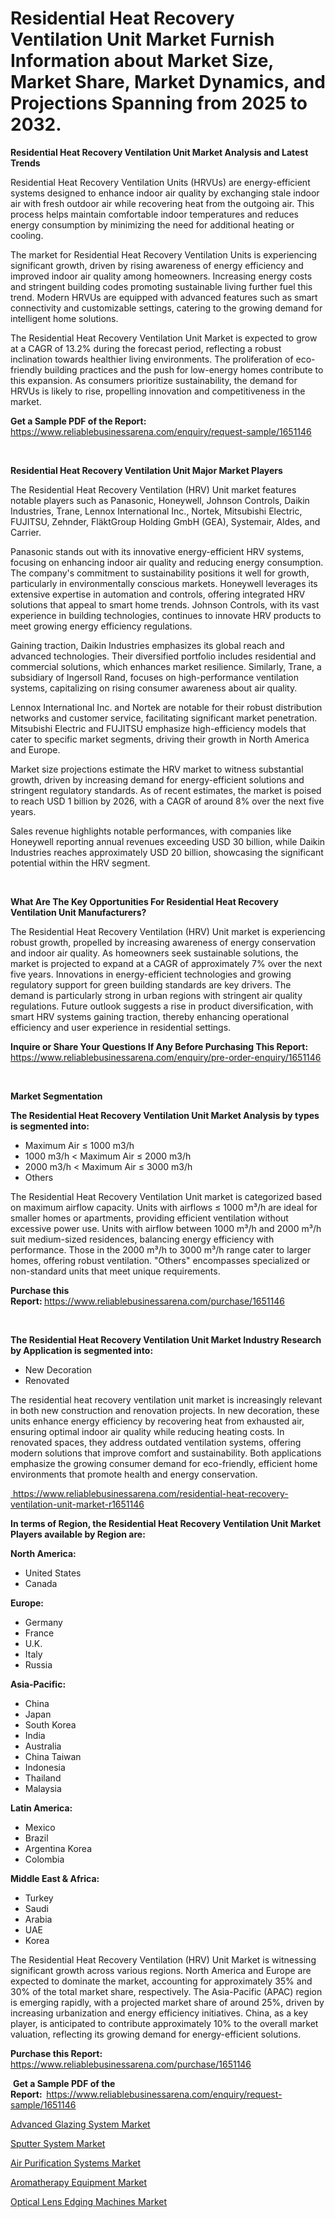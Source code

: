 <p><h1>Residential Heat Recovery Ventilation Unit Market Furnish Information about Market Size, Market Share, Market Dynamics, and Projections Spanning from 2025 to 2032.</h1></p><p><strong>Residential Heat Recovery Ventilation Unit Market Analysis and Latest Trends</strong></p>
<p><p>Residential Heat Recovery Ventilation Units (HRVUs) are energy-efficient systems designed to enhance indoor air quality by exchanging stale indoor air with fresh outdoor air while recovering heat from the outgoing air. This process helps maintain comfortable indoor temperatures and reduces energy consumption by minimizing the need for additional heating or cooling.</p><p>The market for Residential Heat Recovery Ventilation Units is experiencing significant growth, driven by rising awareness of energy efficiency and improved indoor air quality among homeowners. Increasing energy costs and stringent building codes promoting sustainable living further fuel this trend. Modern HRVUs are equipped with advanced features such as smart connectivity and customizable settings, catering to the growing demand for intelligent home solutions. </p><p>The Residential Heat Recovery Ventilation Unit Market is expected to grow at a CAGR of 13.2% during the forecast period, reflecting a robust inclination towards healthier living environments. The proliferation of eco-friendly building practices and the push for low-energy homes contribute to this expansion. As consumers prioritize sustainability, the demand for HRVUs is likely to rise, propelling innovation and competitiveness in the market.</p></p>
<p><strong>Get a Sample PDF of the Report:&nbsp;</strong> <a href="https://www.reliablebusinessarena.com/enquiry/request-sample/1651146?utm_campaign=3521&utm_medium=2&utm_source=Github&utm_content=ia&utm_term=23032025&utm_id=residential-heat-recovery-ventilation-unit">https://www.reliablebusinessarena.com/enquiry/request-sample/1651146</a></p>
<p>&nbsp;</p>
<p><strong>Residential Heat Recovery Ventilation Unit Major Market Players</strong></p>
<p><p>The Residential Heat Recovery Ventilation (HRV) Unit market features notable players such as Panasonic, Honeywell, Johnson Controls, Daikin Industries, Trane, Lennox International Inc., Nortek, Mitsubishi Electric, FUJITSU, Zehnder, FläktGroup Holding GmbH (GEA), Systemair, Aldes, and Carrier. </p><p>Panasonic stands out with its innovative energy-efficient HRV systems, focusing on enhancing indoor air quality and reducing energy consumption. The company's commitment to sustainability positions it well for growth, particularly in environmentally conscious markets. Honeywell leverages its extensive expertise in automation and controls, offering integrated HRV solutions that appeal to smart home trends. Johnson Controls, with its vast experience in building technologies, continues to innovate HRV products to meet growing energy efficiency regulations.</p><p>Gaining traction, Daikin Industries emphasizes its global reach and advanced technologies. Their diversified portfolio includes residential and commercial solutions, which enhances market resilience. Similarly, Trane, a subsidiary of Ingersoll Rand, focuses on high-performance ventilation systems, capitalizing on rising consumer awareness about air quality.</p><p>Lennox International Inc. and Nortek are notable for their robust distribution networks and customer service, facilitating significant market penetration. Mitsubishi Electric and FUJITSU emphasize high-efficiency models that cater to specific market segments, driving their growth in North America and Europe.</p><p>Market size projections estimate the HRV market to witness substantial growth, driven by increasing demand for energy-efficient solutions and stringent regulatory standards. As of recent estimates, the market is poised to reach USD 1 billion by 2026, with a CAGR of around 8% over the next five years. </p><p>Sales revenue highlights notable performances, with companies like Honeywell reporting annual revenues exceeding USD 30 billion, while Daikin Industries reaches approximately USD 20 billion, showcasing the significant potential within the HRV segment.</p></p>
<p>&nbsp;</p>
<p><strong>What Are The Key Opportunities For Residential Heat Recovery Ventilation Unit Manufacturers?</strong></p>
<p><p>The Residential Heat Recovery Ventilation (HRV) Unit market is experiencing robust growth, propelled by increasing awareness of energy conservation and indoor air quality. As homeowners seek sustainable solutions, the market is projected to expand at a CAGR of approximately 7% over the next five years. Innovations in energy-efficient technologies and growing regulatory support for green building standards are key drivers. The demand is particularly strong in urban regions with stringent air quality regulations. Future outlook suggests a rise in product diversification, with smart HRV systems gaining traction, thereby enhancing operational efficiency and user experience in residential settings.</p></p>
<p><strong>Inquire or Share Your Questions If Any Before Purchasing This Report:</strong> <a href="https://www.reliablebusinessarena.com/enquiry/pre-order-enquiry/1651146?utm_campaign=3521&utm_medium=2&utm_source=Github&utm_content=ia&utm_term=23032025&utm_id=residential-heat-recovery-ventilation-unit">https://www.reliablebusinessarena.com/enquiry/pre-order-enquiry/1651146</a></p>
<p>&nbsp;</p>
<p><strong>Market Segmentation</strong></p>
<p><strong>The Residential Heat Recovery Ventilation Unit Market Analysis by types is segmented into:</strong></p>
<p><ul><li>Maximum Air ≤ 1000 m3/h</li><li>1000 m3/h < Maximum Air ≤ 2000 m3/h</li><li>2000 m3/h < Maximum Air ≤ 3000 m3/h</li><li>Others</li></ul></p>
<p><p>The Residential Heat Recovery Ventilation Unit market is categorized based on maximum airflow capacity. Units with airflows ≤ 1000 m³/h are ideal for smaller homes or apartments, providing efficient ventilation without excessive power use. Units with airflow between 1000 m³/h and 2000 m³/h suit medium-sized residences, balancing energy efficiency with performance. Those in the 2000 m³/h to 3000 m³/h range cater to larger homes, offering robust ventilation. "Others" encompasses specialized or non-standard units that meet unique requirements.</p></p>
<p><strong>Purchase this Report:&nbsp;</strong><a href="https://www.reliablebusinessarena.com/purchase/1651146?utm_campaign=3521&utm_medium=2&utm_source=Github&utm_content=ia&utm_term=23032025&utm_id=residential-heat-recovery-ventilation-unit">https://www.reliablebusinessarena.com/purchase/1651146</a></p>
<p>&nbsp;</p>
<p><strong>The Residential Heat Recovery Ventilation Unit Market Industry Research by Application is segmented into:</strong></p>
<p><ul><li>New Decoration</li><li>Renovated</li></ul></p>
<p><p>The residential heat recovery ventilation unit market is increasingly relevant in both new construction and renovation projects. In new decoration, these units enhance energy efficiency by recovering heat from exhausted air, ensuring optimal indoor air quality while reducing heating costs. In renovated spaces, they address outdated ventilation systems, offering modern solutions that improve comfort and sustainability. Both applications emphasize the growing consumer demand for eco-friendly, efficient home environments that promote health and energy conservation.</p></p>
<p><a href="https://www.reliablebusinessarena.com/residential-heat-recovery-ventilation-unit-market-r1651146?utm_campaign=3521&utm_medium=2&utm_source=Github&utm_content=ia&utm_term=23032025&utm_id=residential-heat-recovery-ventilation-unit">&nbsp;https://www.reliablebusinessarena.com/residential-heat-recovery-ventilation-unit-market-r1651146</a></p>
<p><strong>In terms of Region, the Residential Heat Recovery Ventilation Unit Market Players available by Region are:</strong></p>
<p>
    <p> <strong> North America: </strong>
        <ul>
            <li>United States</li>
            <li>Canada</li>
        </ul>
        </p> 
    <p> <strong> Europe: </strong>
        <ul>
            <li>Germany</li>
            <li>France</li>
            <li>U.K.</li>
            <li>Italy</li>
            <li>Russia</li>
        </ul>
        </p> 
    <p> <strong> Asia-Pacific: </strong>
        <ul>
            <li>China</li>
            <li>Japan</li>
            <li>South Korea</li>
            <li>India</li>
            <li>Australia</li>
            <li>China Taiwan</li>
            <li>Indonesia</li>
            <li>Thailand</li>
            <li>Malaysia</li>
        </ul>
        </p> 
    <p> <strong> Latin America: </strong>
        <ul>
            <li>Mexico</li>
            <li>Brazil</li>
            <li>Argentina Korea</li>
            <li>Colombia</li>
        </ul>
        </p> 
    <p> <strong> Middle East & Africa: </strong>
        <ul>
            <li>Turkey</li>
            <li>Saudi</li>
            <li>Arabia</li>
            <li>UAE</li>
            <li>Korea</li>
        </ul>
    </p>
    </p>
<p><p>The Residential Heat Recovery Ventilation (HRV) Unit Market is witnessing significant growth across various regions. North America and Europe are expected to dominate the market, accounting for approximately 35% and 30% of the total market share, respectively. The Asia-Pacific (APAC) region is emerging rapidly, with a projected market share of around 25%, driven by increasing urbanization and energy efficiency initiatives. China, as a key player, is anticipated to contribute approximately 10% to the overall market valuation, reflecting its growing demand for energy-efficient solutions.</p></p>
<p><strong>Purchase this Report: </strong><a href="https://www.reliablebusinessarena.com/purchase/1651146?utm_campaign=3521&utm_medium=2&utm_source=Github&utm_content=ia&utm_term=23032025&utm_id=residential-heat-recovery-ventilation-unit">https://www.reliablebusinessarena.com/purchase/1651146</a></p>
<p>&nbsp;<strong>Get a Sample PDF of the Report:&nbsp;&nbsp;</strong><a href="https://www.reliablebusinessarena.com/enquiry/request-sample/1651146?utm_campaign=3521&utm_medium=2&utm_source=Github&utm_content=ia&utm_term=23032025&utm_id=residential-heat-recovery-ventilation-unit">https://www.reliablebusinessarena.com/enquiry/request-sample/1651146</a></p>
<p><strong></strong></p>
<p><p><a href="https://www.linkedin.com/pulse/sustainability-trends-advanced-glazing-system-industry-d0ywe?utm_campaign=3521&utm_medium=2&utm_source=Github&utm_content=ia&utm_term=23032025&utm_id=residential-heat-recovery-ventilation-unit">Advanced Glazing System Market</a></p><p><a href="https://www.linkedin.com/pulse/sputter-system-market-overview-significant-growth-3l5we?utm_campaign=3521&utm_medium=2&utm_source=Github&utm_content=ia&utm_term=23032025&utm_id=residential-heat-recovery-ventilation-unit">Sputter System Market</a></p><p><a href="https://www.linkedin.com/pulse/in-depth-air-purification-systems-market-report-growth-qjvxe?utm_campaign=3521&utm_medium=2&utm_source=Github&utm_content=ia&utm_term=23032025&utm_id=residential-heat-recovery-ventilation-unit">Air Purification Systems Market</a></p><p><a href="https://www.linkedin.com/pulse/strategic-market-outlook-aromatherapy-equipment-key-cosrf?utm_campaign=3521&utm_medium=2&utm_source=Github&utm_content=ia&utm_term=23032025&utm_id=residential-heat-recovery-ventilation-unit">Aromatherapy Equipment Market</a></p><p><a href="https://www.linkedin.com/pulse/comprehensive-optical-lens-edging-machines-market-dxq2e?utm_campaign=3521&utm_medium=2&utm_source=Github&utm_content=ia&utm_term=23032025&utm_id=residential-heat-recovery-ventilation-unit">Optical Lens Edging Machines Market</a></p></p>